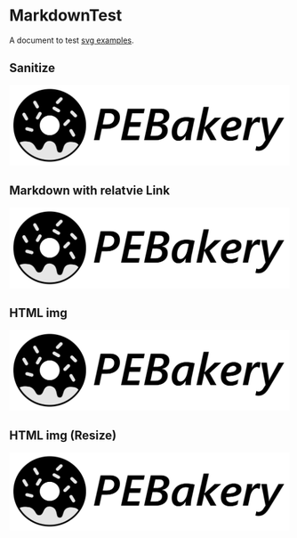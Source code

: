 # MarkdownTest

A document to test [svg examples](https://github.com/potherca-blog/StackOverflow/blob/master/question.13808020.include-an-svg-hosted-on-github-in-markdown/readme.md).

## Sanitize
![Banner](https://raw.githubusercontent.com/ied206/MarkdownTest/master/Image/Banner.svg?santizie=true)

## Markdown with relatvie Link
![Banner](./Image/Banner.svg)

## HTML img
<img src="./Image/Banner.svg">

## HTML img (Resize)
<img src="./Image/Banner.svg" width="100%" height="140">
